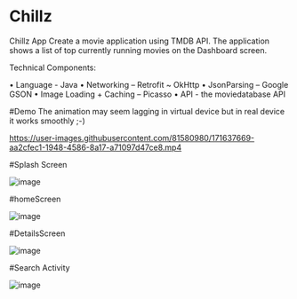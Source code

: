 # Chillz
Chillz App Create a movie application using TMDB API. The application shows a list of top currently running movies on the Dashboard screen. 




Technical Components:

• Language - Java
• Networking – Retrofit ~ OkHttp
• JsonParsing – Google GSON
• Image Loading + Caching – Picasso
• API - the moviedatabase API



#Demo
The animation may seem lagging in virtual device but in real device it works smoothly ;-)




https://user-images.githubusercontent.com/81580980/171637669-aa2cfec1-1948-4586-8a17-a71097d47ce8.mp4





#Splash Screen

![image](https://user-images.githubusercontent.com/81580980/171625942-936cba76-e3f8-4c6d-99d8-0a180057e384.png)




#homeScreen





![image](https://user-images.githubusercontent.com/81580980/171625145-ae9c6d48-135d-453f-b720-95af4839541a.png)

#DetailsScreen


![image](https://user-images.githubusercontent.com/81580980/171625404-39b1ae6e-3d82-440e-80b0-62a28b1a81b8.png)


#Search Activity



![image](https://user-images.githubusercontent.com/81580980/171625571-f61f9678-c67b-4e57-9043-cf6d47eaccfe.png)



